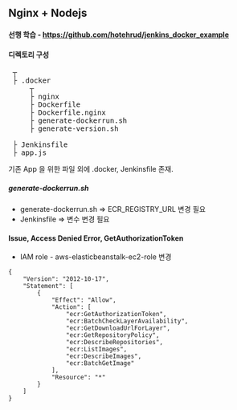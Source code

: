 ## Nginx + Nodejs

#### 선행 학습 - https://github.com/hotehrud/jenkins_docker_example

#### 디렉토리 구성
<pre>
 ┬  
 ├ .docker
     ┬ 
     ├ nginx
     ├ Dockerfile
     ├ Dockerfile.nginx
     ├ generate-dockerrun.sh
     ├ generate-version.sh
     
 ├ Jenkinsfile    
 ├ app.js
</pre>

기존 App 을 위한 파일 외에 .docker, Jenkinsfile 존재.

##### generate-dockerrun.sh
- generate-dockerrun.sh => ECR_REGISTRY_URL 변경 필요
- Jenkinsfile => 변수 변경 필요

#### Issue, Access Denied Error, GetAuthorizationToken 
- IAM role - aws-elasticbeanstalk-ec2-role 변경
```shell script
{
    "Version": "2012-10-17",
    "Statement": [
        {
            "Effect": "Allow",
            "Action": [
                "ecr:GetAuthorizationToken",
                "ecr:BatchCheckLayerAvailability",
                "ecr:GetDownloadUrlForLayer",
                "ecr:GetRepositoryPolicy",
                "ecr:DescribeRepositories",
                "ecr:ListImages",
                "ecr:DescribeImages",
                "ecr:BatchGetImage"
            ],
            "Resource": "*"
        }
    ]
}
```